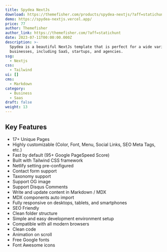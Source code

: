 ```yaml
---
title: Spydea NextJs
download: https://themefisher.com/products/spydea-nextjs/?aff=statichunt
demo: https://spydea-nextjs.vercel.app/
price: 77
author: Themefisher
author_link: https://themefisher.com/?aff=statichunt
date: 2023-07-11T00:00:00.000Z
description: >-
  Spydea is a beautiful NextJs template that is perfect for a wide variety of
  businesses, including SaaS, startups, and agencies.
ssg:
  - Nextjs
css:
  - Tailwind
ui: []
cms:
  - Markdown
category:
  - Business
  - Saas
draft: false
weight: 13
---
```

## Key Features

- 17+ Unique Pages
- Highly customizable (Color, Font, Menu, Social Links, SEO Meta Tags, etc.)
- Fast by default (95+ Google PageSpeed Score)
- Built with Tailwind CSS framework
- Netlify setting pre-configured
- Contact form support
- Taxonomy support
- Support OG image
- Support Disqus Comments
- Write and update content in Markdown / MDX
- MDX components auto import
- Fully responsive on desktops, tablets, and smartphones
- SEO Friendly
- Clean folder structure
- Simple and easy development environment setup
- Compatible with all modern browsers
- Clean code
- Animation on scroll
- Free Google fonts
- Font Awesome icons
